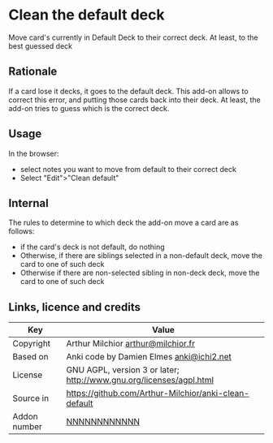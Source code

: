 # Clean the default deck
Move card's currently in Default Deck to their correct deck. At least,
to the best guessed deck
## Rationale
If a card lose it decks, it goes to the default deck.  This add-on
allows to correct this error, and putting those cards back into their
deck. At least, the add-on tries to guess which is the correct deck.

## Usage
In the browser:
* select notes you want to move from default to their correct deck
* Select "Edit">"Clean default"
## Internal
The rules to determine to which deck the add-on move a card are as follows:
* if the card's deck is not default, do nothing
* Otherwise, if there are siblings selected in a non-default deck, move the card to one of such deck
* Otherwise if there are non-selected sibling in non-deck deck, move the card to one of such deck


## Links, licence and credits

Key         |Value
------------|-------------------------------------------------------------------
Copyright   | Arthur Milchior <arthur@milchior.fr>
Based on    | Anki code by Damien Elmes <anki@ichi2.net>
License     | GNU AGPL, version 3 or later; http://www.gnu.org/licenses/agpl.html
Source in   | https://github.com/Arthur-Milchior/anki-clean-default
Addon number| [NNNNNNNNNNNN](https://ankiweb.net/shared/info/NNNNNNNNNNNN)

